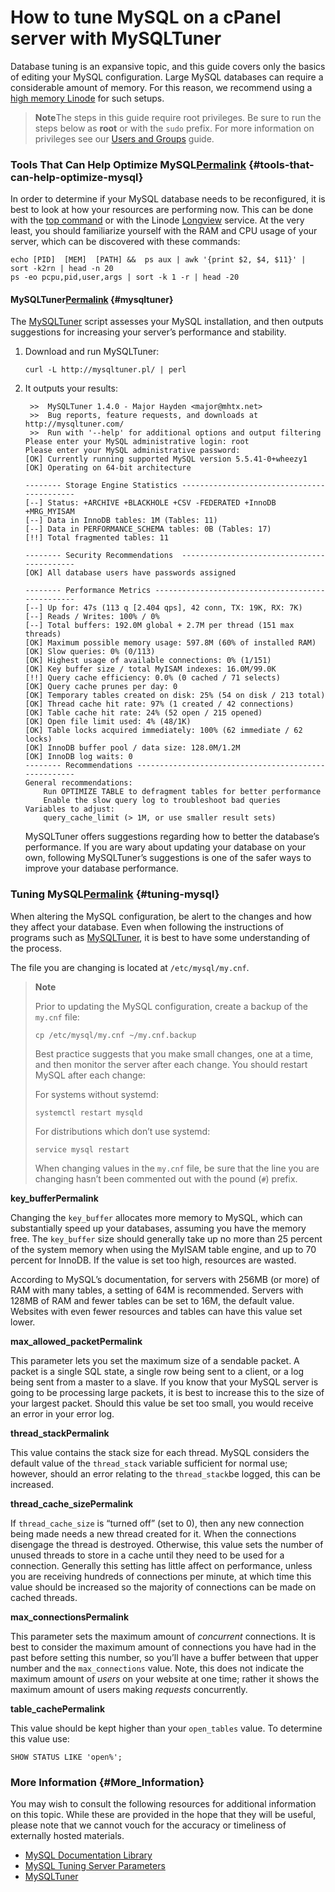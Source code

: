 # How to tune MySQL on a cPanel server with MySQLTuner



Database tuning is an expansive topic, and this guide covers only the basics of editing your MySQL configuration. Large MySQL databases can require a considerable amount of memory. For this reason, we recommend using a [high memory Linode](https://linode.com/pricing#high-memory) for such setups.

> **Note**The steps in this guide require root privileges. Be sure to run the steps below as **root** or with the `sudo` prefix. For more information on privileges see our [Users and Groups](https://linode.com/docs/tools-reference/linux-users-and-groups) guide.

### Tools That Can Help Optimize MySQL[Permalink](https://linode.com/docs/databases/mysql/how-to-optimize-mysql-performance-using-mysqltuner/#tools-that-can-help-optimize-mysql) {#tools-that-can-help-optimize-mysql}

In order to determine if your MySQL database needs to be reconfigured, it is best to look at how your resources are performing now. This can be done with the [top command](https://linode.com/docs/uptime/monitoring/top-htop-iotop) or with the Linode [Longview](https://linode.com/docs/platform/longview/longview) service. At the very least, you should familiarize yourself with the RAM and CPU usage of your server, which can be discovered with these commands:

```text
echo [PID]  [MEM]  [PATH] &&  ps aux | awk '{print $2, $4, $11}' | sort -k2rn | head -n 20
ps -eo pcpu,pid,user,args | sort -k 1 -r | head -20
```

#### MySQLTuner[Permalink](https://linode.com/docs/databases/mysql/how-to-optimize-mysql-performance-using-mysqltuner/#mysqltuner) {#mysqltuner}

The [MySQLTuner](http://mysqltuner.com/) script assesses your MySQL installation, and then outputs suggestions for increasing your server’s performance and stability.

1. Download and run MySQLTuner:

   ```text
   curl -L http://mysqltuner.pl/ | perl
   ```

2. It outputs your results:

   ```text
    >>  MySQLTuner 1.4.0 - Major Hayden <major@mhtx.net>
    >>  Bug reports, feature requests, and downloads at http://mysqltuner.com/
    >>  Run with '--help' for additional options and output filtering
   Please enter your MySQL administrative login: root
   Please enter your MySQL administrative password:
   [OK] Currently running supported MySQL version 5.5.41-0+wheezy1
   [OK] Operating on 64-bit architecture

   -------- Storage Engine Statistics -------------------------------------------
   [--] Status: +ARCHIVE +BLACKHOLE +CSV -FEDERATED +InnoDB +MRG_MYISAM
   [--] Data in InnoDB tables: 1M (Tables: 11)
   [--] Data in PERFORMANCE_SCHEMA tables: 0B (Tables: 17)
   [!!] Total fragmented tables: 11

   -------- Security Recommendations  -------------------------------------------
   [OK] All database users have passwords assigned

   -------- Performance Metrics -------------------------------------------------
   [--] Up for: 47s (113 q [2.404 qps], 42 conn, TX: 19K, RX: 7K)
   [--] Reads / Writes: 100% / 0%
   [--] Total buffers: 192.0M global + 2.7M per thread (151 max threads)
   [OK] Maximum possible memory usage: 597.8M (60% of installed RAM)
   [OK] Slow queries: 0% (0/113)
   [OK] Highest usage of available connections: 0% (1/151)
   [OK] Key buffer size / total MyISAM indexes: 16.0M/99.0K
   [!!] Query cache efficiency: 0.0% (0 cached / 71 selects)
   [OK] Query cache prunes per day: 0
   [OK] Temporary tables created on disk: 25% (54 on disk / 213 total)
   [OK] Thread cache hit rate: 97% (1 created / 42 connections)
   [OK] Table cache hit rate: 24% (52 open / 215 opened)
   [OK] Open file limit used: 4% (48/1K)
   [OK] Table locks acquired immediately: 100% (62 immediate / 62 locks)
   [OK] InnoDB buffer pool / data size: 128.0M/1.2M
   [OK] InnoDB log waits: 0
   -------- Recommendations -----------------------------------------------------
   General recommendations:
       Run OPTIMIZE TABLE to defragment tables for better performance
       Enable the slow query log to troubleshoot bad queries
   Variables to adjust:
       query_cache_limit (> 1M, or use smaller result sets)
   ```

   MySQLTuner offers suggestions regarding how to better the database’s performance. If you are wary about updating your database on your own, following MySQLTuner’s suggestions is one of the safer ways to improve your database performance.

### Tuning MySQL[Permalink](https://linode.com/docs/databases/mysql/how-to-optimize-mysql-performance-using-mysqltuner/#tuning-mysql) {#tuning-mysql}

When altering the MySQL configuration, be alert to the changes and how they affect your database. Even when following the instructions of programs such as [MySQLTuner](https://linode.com/docs/databases/mysql/how-to-optimize-mysql-performance-using-mysqltuner/#mysqltuner), it is best to have some understanding of the process.

The file you are changing is located at `/etc/mysql/my.cnf`.

> **Note**
>
> Prior to updating the MySQL configuration, create a backup of the `my.cnf` file:
>
> ```text
> cp /etc/mysql/my.cnf ~/my.cnf.backup
> ```
>
> Best practice suggests that you make small changes, one at a time, and then monitor the server after each change. You should restart MySQL after each change:
>
> For systems without systemd:
>
> ```text
> systemctl restart mysqld
> ```
>
> For distributions which don’t use systemd:
>
> ```text
> service mysql restart
> ```
>
> When changing values in the `my.cnf` file, be sure that the line you are changing hasn’t been commented out with the pound \(`#`\) prefix.

**key\_bufferPermalink**

Changing the `key_buffer` allocates more memory to MySQL, which can substantially speed up your databases, assuming you have the memory free. The `key_buffer` size should generally take up no more than 25 percent of the system memory when using the MyISAM table engine, and up to 70 percent for InnoDB. If the value is set too high, resources are wasted.

According to MySQL’s documentation, for servers with 256MB \(or more\) of RAM with many tables, a setting of 64M is recommended. Servers with 128MB of RAM and fewer tables can be set to 16M, the default value. Websites with even fewer resources and tables can have this value set lower.

**max\_allowed\_packetPermalink**

This parameter lets you set the maximum size of a sendable packet. A packet is a single SQL state, a single row being sent to a client, or a log being sent from a master to a slave. If you know that your MySQL server is going to be processing large packets, it is best to increase this to the size of your largest packet. Should this value be set too small, you would receive an error in your error log.

**thread\_stackPermalink**

This value contains the stack size for each thread. MySQL considers the default value of the `thread_stack` variable sufficient for normal use; however, should an error relating to the `thread_stack`be logged, this can be increased.

**thread\_cache\_sizePermalink**

If `thread_cache_size` is “turned off” \(set to 0\), then any new connection being made needs a new thread created for it. When the connections disengage the thread is destroyed. Otherwise, this value sets the number of unused threads to store in a cache until they need to be used for a connection. Generally this setting has little affect on performance, unless you are receiving hundreds of connections per minute, at which time this value should be increased so the majority of connections can be made on cached threads.

**max\_connectionsPermalink**

This parameter sets the maximum amount of _concurrent_ connections. It is best to consider the maximum amount of connections you have had in the past before setting this number, so you’ll have a buffer between that upper number and the `max_connections` value. Note, this does not indicate the maximum amount of _users_ on your website at one time; rather it shows the maximum amount of users making _requests_ concurrently.

**table\_cachePermalink**

This value should be kept higher than your `open_tables` value. To determine this value use:

```text
SHOW STATUS LIKE 'open%';
```

### More Information {#More_Information}

You may wish to consult the following resources for additional information on this topic. While these are provided in the hope that they will be useful, please note that we cannot vouch for the accuracy or timeliness of externally hosted materials.

* [MySQL Documentation Library](http://dev.mysql.com/doc/index.html)
* [MySQL Tuning Server Parameters](http://dev.mysql.com/doc/refman/5.7/en/server-parameters.html)
* [MySQLTuner](http://mysqltuner.com/)

